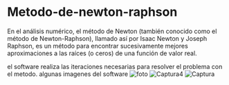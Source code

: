 # Metodo-de-newton-raphson
En el análisis numérico, el método de Newton (también conocido como el método de 
Newton-Raphson), llamado así por Isaac Newton y Joseph Raphson, es un método para 
encontrar sucesivamente mejores aproximaciones a las raíces (o ceros) de una función de valor 
real.

el software realiza las iteraciones necesarias para resolver el problema con el metodo.
algunas imagenes del software
![foto](https://user-images.githubusercontent.com/72154277/116013967-84000b80-a5f8-11eb-9e17-2e80083d38c5.PNG)
![Captura4](https://user-images.githubusercontent.com/72154277/116013969-86fafc00-a5f8-11eb-8fe2-cf2bb3afe144.PNG)
![Captura](https://user-images.githubusercontent.com/72154277/116013971-88c4bf80-a5f8-11eb-9413-ffa5057a65a5.PNG)
